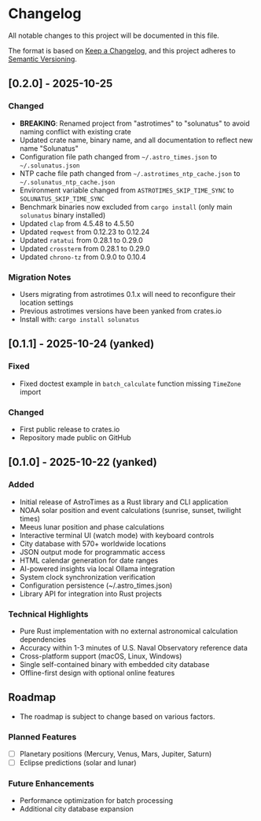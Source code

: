 # Changelog

All notable changes to this project will be documented in this file.

The format is based on [Keep a Changelog](https://keepachangelog.com/en/1.0.0/),
and this project adheres to [Semantic Versioning](https://semver.org/spec/v2.0.0.html).

## [0.2.0] - 2025-10-25

### Changed
- **BREAKING**: Renamed project from "astrotimes" to "solunatus" to avoid naming conflict with existing crate
- Updated crate name, binary name, and all documentation to reflect new name "Solunatus"
- Configuration file path changed from `~/.astro_times.json` to `~/.solunatus.json`
- NTP cache file path changed from `~/.astrotimes_ntp_cache.json` to `~/.solunatus_ntp_cache.json`
- Environment variable changed from `ASTROTIMES_SKIP_TIME_SYNC` to `SOLUNATUS_SKIP_TIME_SYNC`
- Benchmark binaries now excluded from `cargo install` (only main `solunatus` binary installed)
- Updated `clap` from 4.5.48 to 4.5.50
- Updated `reqwest` from 0.12.23 to 0.12.24
- Updated `ratatui` from 0.28.1 to 0.29.0
- Updated `crossterm` from 0.28.1 to 0.29.0
- Updated `chrono-tz` from 0.9.0 to 0.10.4

### Migration Notes
- Users migrating from astrotimes 0.1.x will need to reconfigure their location settings
- Previous astrotimes versions have been yanked from crates.io
- Install with: `cargo install solunatus`

## [0.1.1] - 2025-10-24 (yanked)

### Fixed
- Fixed doctest example in `batch_calculate` function missing `TimeZone` import

### Changed
- First public release to crates.io
- Repository made public on GitHub

## [0.1.0] - 2025-10-22 (yanked)

### Added
- Initial release of AstroTimes as a Rust library and CLI application
- NOAA solar position and event calculations (sunrise, sunset, twilight times)
- Meeus lunar position and phase calculations
- Interactive terminal UI (watch mode) with keyboard controls
- City database with 570+ worldwide locations
- JSON output mode for programmatic access
- HTML calendar generation for date ranges
- AI-powered insights via local Ollama integration
- System clock synchronization verification
- Configuration persistence (~/.astro_times.json)
- Library API for integration into Rust projects

### Technical Highlights
- Pure Rust implementation with no external astronomical calculation dependencies
- Accuracy within 1-3 minutes of U.S. Naval Observatory reference data
- Cross-platform support (macOS, Linux, Windows)
- Single self-contained binary with embedded city database
- Offline-first design with optional online features

## Roadmap 
 - The roadmap is subject to change based on various factors.
   
### Planned Features
- [ ] Planetary positions (Mercury, Venus, Mars, Jupiter, Saturn)
- [ ] Eclipse predictions (solar and lunar)

### Future Enhancements
- Performance optimization for batch processing
- Additional city database expansion
